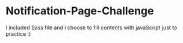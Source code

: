 # Notification-Page-Challenge

I included Sass file and i choose to fill contents with javaScript just to practice :)   
